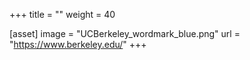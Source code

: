 +++
title = ""
weight = 40

[asset]
  image = "UCBerkeley_wordmark_blue.png"
  url = "https://www.berkeley.edu/"
+++